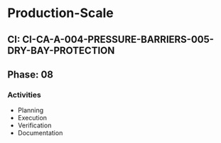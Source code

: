 # Production-Scale

## CI: CI-CA-A-004-PRESSURE-BARRIERS-005-DRY-BAY-PROTECTION
## Phase: 08

### Activities
- Planning
- Execution
- Verification
- Documentation
